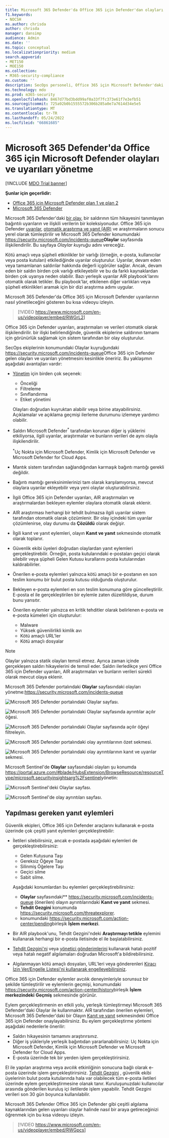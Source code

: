 ```yaml
---
title: Microsoft 365 Defender'da Office 365 için Defender'dan olayları ve uyarıları yönetme
f1.keywords:
- NOCSH
ms.author: chrisda
author: chrisda
manager: dansimp
audience: Admin
ms.date: ''
ms.topic: conceptual
ms.localizationpriority: medium
search.appverid:
- MET150
- MOE150
ms.collection:
- M365-security-compliance
ms.custom: ''
description: SecOps personeli, Office 365 için Microsoft Defender'daki olayları yönetmek için Microsoft 365 Defender'daki Olaylar kuyruğunun nasıl kullanılacağını öğrenebilir.
ms.technology: mdo
ms.prod: m365-security
ms.openlocfilehash: 8467d77bd3bdd99af0a33f7fc373e61f7e3efb51
ms.sourcegitcommit: 725a92b0b1555572b306b285a0e7a7614d34e5e5
ms.translationtype: MT
ms.contentlocale: tr-TR
ms.lasthandoff: 05/24/2022
ms.locfileid: "66861685"
---
```

# <a name="manage-incidents-and-alerts-from-microsoft-defender-for-office-365-in-microsoft-365-defender"></a>Microsoft 365 Defender'da Office 365 için Microsoft Defender olayları ve uyarıları yönetme

[!INCLUDE [MDO Trial banner](../includes/mdo-trial-banner.md)]

**Şunlar için geçerlidir:**
- [Office 365 için Microsoft Defender plan 1 ve plan 2](defender-for-office-365.md)
- [Microsoft 365 Defender](../defender/microsoft-365-defender.md)

Microsoft 365 Defender'daki [bir olay](/microsoft-365/security/defender/incidents-overview), bir saldırının tüm hikayesini tanımlayan bağıntılı uyarıların ve ilişkili verilerin bir koleksiyonudur. Office 365 için Defender [uyarılar](/microsoft-365/compliance/alert-policies#default-alert-policies), [otomatik araştırma ve yanıt (AIR)](office-365-air.md#the-overall-flow-of-air) ve araştırmaların sonucu yerel olarak tümleştirilir ve Microsoft 365 Defender konumundaki <https://security.microsoft.com/incidents-queue>**Olaylar** sayfasında ilişkilendirilir. Bu sayfaya _Olaylar kuyruğu_ adını vereceğiz.

Kötü amaçlı veya şüpheli etkinlikler bir varlığı (örneğin, e-posta, kullanıcılar veya posta kutuları) etkilediğinde uyarılar oluşturulur. Uyarılar, devam eden veya tamamlanan saldırılar hakkında değerli içgörüler sağlar. Ancak, devam eden bir saldırı birden çok varlığı etkileyebilir ve bu da farklı kaynaklardan birden çok uyarıya neden olabilir. Bazı yerleşik uyarılar AIR playbook'larını otomatik olarak tetikler. Bu playbook'lar, etkilenen diğer varlıkları veya şüpheli etkinlikleri aramak için bir dizi araştırma adımı uygular.

Microsoft 365 Defender'da Office 365 için Microsoft Defender uyarılarının nasıl yönetileceğini gösteren bu kısa videoyu izleyin.  
> [!VIDEO https://www.microsoft.com/en-us/videoplayer/embed/RWGrL2]

Office 365 için Defender uyarıları, araştırmaları ve verileri otomatik olarak ilişkilendirilir. bir ilişki belirlendiğinde, güvenlik ekiplerine saldırının tamamı için görünürlük sağlamak için sistem tarafından bir olay oluşturulur.

SecOps ekiplerinin konumundaki Olaylar kuyruğundaki <https://security.microsoft.com/incidents-queue>Office 365 için Defender gelen olayları ve uyarıları yönetmesini kesinlikle öneririz. Bu yaklaşımın aşağıdaki avantajları vardır:

- [Yönetim](/microsoft-365/security/defender/manage-incidents) için birden çok seçenek:
  - Önceliği
  - Filtreleme
  - Sınıflandırma
  - Etiket yönetimi

  Olayları doğrudan kuyruktan alabilir veya birine atayabilirsiniz. Açıklamalar ve açıklama geçmişi ilerleme durumunu izlemeye yardımcı olabilir.

- Saldırı Microsoft Defender<sup>\*</sup> tarafından korunan diğer iş yüklerini etkiliyorsa, ilgili uyarılar, araştırmalar ve bunların verileri de aynı olayla ilişkilendirilir.

  <sup>\*</sup>Uç Nokta için Microsoft Defender, Kimlik için Microsoft Defender ve Microsoft Defender for Cloud Apps.

- Mantık sistem tarafından sağlandığından karmaşık bağıntı mantığı gerekli değildir.

- Bağıntı mantığı gereksinimlerinizi tam olarak karşılamıyorsa, mevcut olaylara uyarılar ekleyebilir veya yeni olaylar oluşturabilirsiniz.

- İlgili Office 365 için Defender uyarıları, AIR araştırmaları ve araştırmalardan bekleyen eylemler olaylara otomatik olarak eklenir.

- AIR araştırması herhangi bir tehdit bulmazsa ilgili uyarılar sistem tarafından otomatik olarak çözümlenir. Bir olay içindeki tüm uyarılar çözümlenirse, olay durumu da **Çözüldü** olarak değişir.

- İlgili kanıt ve yanıt eylemleri, olayın **Kanıt ve yanıt** sekmesinde otomatik olarak toplanır.

- Güvenlik ekibi üyeleri doğrudan olaylardan yanıt eylemleri gerçekleştirebilir. Örneğin, posta kutularındaki e-postaları geçici olarak silebilir veya şüpheli Gelen Kutusu kurallarını posta kutularından kaldırabilirler.

- Önerilen e-posta eylemleri yalnızca kötü amaçlı bir e-postanın en son teslim konumu bir bulut posta kutusu olduğunda oluşturulur.

- Bekleyen e-posta eylemleri en son teslim konumuna göre güncelleştirilir. E-posta el ile gerçekleştirilen bir eylemle zaten düzeltildiyse, durum bunu yansıtır.

- Önerilen eylemler yalnızca en kritik tehditler olarak belirlenen e-posta ve e-posta kümeleri için oluşturulur:
  - Malware
  - Yüksek güvenilirlikli kimlik avı
  - Kötü amaçlı URL'ler
  - Kötü amaçlı dosyalar

> [!NOTE]
> Olaylar yalnızca statik olayları temsil etmez. Ayrıca zaman içinde gerçekleşen saldırı hikayelerini de temsil eder. Saldırı ilerledikçe yeni Office 365 için Defender uyarıları, AIR araştırmaları ve bunların verileri sürekli olarak mevcut olaya eklenir.

Microsoft 365 Defender portalındaki **Olaylar** sayfasındaki olayları yönetme:<https://security.microsoft.com/incidents-queue>

![Microsoft 365 Defender portalındaki Olaylar sayfası.](../../media/mdo-sec-ops-incidents.png)

![Microsoft 365 Defender portalındaki Olaylar sayfasında ayrıntılar açılır öğesi.](../../media/mdo-sec-ops-incident-details.png)

![Microsoft 365 Defender portalındaki Olaylar sayfasında açılır öğeyi filtreleyin.](../../media/mdo-sec-ops-incident-filters.png)

![Microsoft 365 Defender portalındaki olay ayrıntılarının özet sekmesi.](../../media/mdo-sec-ops-incident-summary-tab.png)

![Microsoft 365 Defender portalındaki olay ayrıntılarının kanıt ve uyarılar sekmesi.](../../media/mdo-sec-ops-incident-evidence-and-response-tab.png)

Microsoft Sentinel'de **Olaylar** sayfasındaki olayları şu konumda <https://portal.azure.com/#blade/HubsExtension/BrowseResource/resourceType/microsoft.securityinsightsarg%2Fsentinel>yönetin:

![Microsoft Sentinel'deki Olaylar sayfası.](../../media/mdo-sec-ops-microsoft-sentinel-incidents.png)

![Microsoft Sentinel'de olay ayrıntıları sayfası.](../../media/mdo-sec-ops-microsoft-sentinel-incident-details.png)

## <a name="response-actions-to-take"></a>Yapılması gereken yanıt eylemleri

Güvenlik ekipleri, Office 365 için Defender araçlarını kullanarak e-posta üzerinde çok çeşitli yanıt eylemleri gerçekleştirebilir:

- İletileri silebilirsiniz, ancak e-postada aşağıdaki eylemleri de gerçekleştirebilirsiniz:
  - Gelen Kutusuna Taşı
  - Gereksiz Öğeye Taşı
  - Silinmiş Öğelere Taşı
  - Geçici silme
  - Sabit silme.

  Aşağıdaki konumlardan bu eylemleri gerçekleştirebilirsiniz:

  - **Olaylar** sayfasındaki** <https://security.microsoft.com/incidents-queue> (önerilen) olayın ayrıntılarındaki **Kanıt ve yanıt** sekmesi.
  - **Tehdit Gezgini** konumunda <https://security.microsoft.com/threatexplorer>.
  - konumundaki <https://security.microsoft.com/action-center/pending>birleşik **İşlem merkezi**.

- Bir AIR playbook'unu, Tehdit Gezgini'ndeki **Araştırmayı tetikle** eylemini kullanarak herhangi bir e-posta iletisinde el ile başlatabilirsiniz.

- [Tehdit Gezgini'ni](threat-explorer.md) veya [yönetici gönderimlerini](admin-submission.md) kullanarak hatalı pozitif veya hatalı negatif algılamaları doğrudan Microsoft'a bildirebilirsiniz.

- Algılanmayan kötü amaçlı dosyaları, URL'leri veya gönderenleri [Kiracı İzin Ver/Engelle Listesi'ni kullanarak engelleyebilirsiniz](tenant-allow-block-list.md).

Office 365 için Defender eylemler avcılık deneyimleriyle sorunsuz bir şekilde tümleştirilir ve eylemlerin geçmişi, konumundaki <https://security.microsoft.com/action-center/history>birleşik **İşlem merkezindeki** **Geçmiş** sekmesinde görünür.

Eylem gerçekleştirmenin en etkili yolu, yerleşik tümleştirmeyi Microsoft 365 Defender'daki Olaylar ile kullanmaktır. AIR tarafından önerilen eylemleri, Microsoft 365 Defender'daki bir Olayın [Kanıt ve yanıt](/microsoft-365/security/defender/investigate-incidents#evidence-and-response) sekmesindeki Office 365 için Defender onaylayabilirsiniz. Bu eylem gerçekleştirme yöntemi aşağıdaki nedenlerle önerilir:

- Saldırı hikayesinin tamamını araştırırsınız.
- Diğer iş yükleriyle yerleşik bağıntıdan yararlanabilirsiniz: Uç Nokta için Microsoft Defender, Kimlik için Microsoft Defender ve Microsoft Defender for Cloud Apps.
- E-posta üzerinde tek bir yerden işlem gerçekleştirirsiniz.

El ile yapılan araştırma veya avcılık etkinliğinin sonucuna bağlı olarak e-posta üzerinde işlem gerçekleştirirsiniz. [Tehdit Gezgini](threat-explorer.md) , güvenlik ekibi üyelerinin bulut posta kutularında hala var olabilecek tüm e-posta iletileri üzerinde eylem gerçekleştirmesine olanak tanır. Kuruluşunuzdaki kullanıcılar arasında gönderilen kuruluş içi iletilerde işlem yapabilir. Tehdit Gezgini verileri son 30 gün boyunca kullanılabilir.

Microsoft 365 Defender Office 365 için Defender gibi çeşitli algılama kaynaklarından gelen uyarıları olaylar halinde nasıl bir araya getireceğinizi öğrenmek için bu kısa videoyu izleyin. 
> [!VIDEO https://www.microsoft.com/en-us/videoplayer/embed/RWGpcs]
